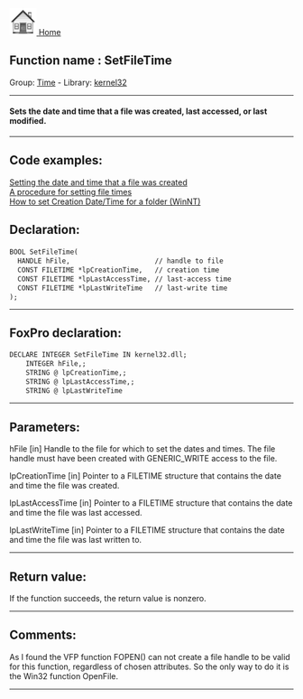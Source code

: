 [<img src="../../images/home.png"> Home ](https://github.com/VFPX/Win32API)  

## Function name : SetFileTime
Group: [Time](../../functions_group.md#Time)  -  Library: [kernel32](../../libraries.md#kernel32)  
***  


#### Sets the date and time that a file was created, last accessed, or last modified.
***  


## Code examples:
[Setting the date and time that a file was created](../../samples/sample_065.md)  
[A procedure for setting file times](../../samples/sample_128.md)  
[How to set Creation Date/Time for a folder (WinNT)](../../samples/sample_399.md)  

## Declaration:
```foxpro  
BOOL SetFileTime(
  HANDLE hFile,                     // handle to file
  CONST FILETIME *lpCreationTime,   // creation time
  CONST FILETIME *lpLastAccessTime, // last-access time
  CONST FILETIME *lpLastWriteTime   // last-write time
);  
```  
***  


## FoxPro declaration:
```foxpro  
DECLARE INTEGER SetFileTime IN kernel32.dll;
	INTEGER hFile,;
	STRING @ lpCreationTime,;
	STRING @ lpLastAccessTime,;
	STRING @ lpLastWriteTime  
```  
***  


## Parameters:
hFile 
[in] Handle to the file for which to set the dates and times. The file handle must have been created with GENERIC_WRITE access to the file. 

lpCreationTime 
[in] Pointer to a FILETIME structure that contains the date and time the file was created. 

lpLastAccessTime 
[in] Pointer to a FILETIME structure that contains the date and time the file was last accessed. 

lpLastWriteTime 
[in] Pointer to a FILETIME structure that contains the date and time the file was last written to.  
***  


## Return value:
If the function succeeds, the return value is nonzero.  
***  


## Comments:
As I found the VFP function FOPEN() can not create a file handle to be valid for this function, regardless of chosen attributes. So the only way to do it is the Win32 function OpenFile.  
  
***  

